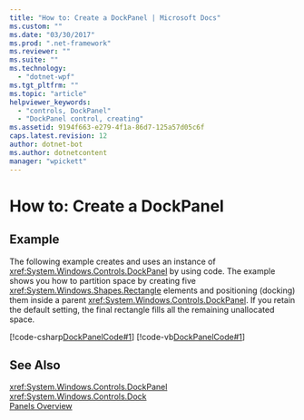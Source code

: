 ```yaml
---
title: "How to: Create a DockPanel | Microsoft Docs"
ms.custom: ""
ms.date: "03/30/2017"
ms.prod: ".net-framework"
ms.reviewer: ""
ms.suite: ""
ms.technology: 
  - "dotnet-wpf"
ms.tgt_pltfrm: ""
ms.topic: "article"
helpviewer_keywords: 
  - "controls, DockPanel"
  - "DockPanel control, creating"
ms.assetid: 9194f663-e279-4f1a-86d7-125a57d05c6f
caps.latest.revision: 12
author: dotnet-bot
ms.author: dotnetcontent
manager: "wpickett"
---
```

# How to: Create a DockPanel
## Example  
 The following example creates and uses an instance of <xref:System.Windows.Controls.DockPanel> by using code. The example shows you how to partition space by creating five <xref:System.Windows.Shapes.Rectangle> elements and positioning (docking) them inside a parent <xref:System.Windows.Controls.DockPanel>. If you retain the default setting, the final rectangle fills all the remaining unallocated space.  
  
 [!code-csharp[DockPanelCode#1](../../../../samples/snippets/csharp/VS_Snippets_Wpf/DockPanelCode/CSharp/DockPanel_Code.cs#1)]
 [!code-vb[DockPanelCode#1](../../../../samples/snippets/visualbasic/VS_Snippets_Wpf/DockPanelCode/VisualBasic/dockpanel_vb.vb#1)]  
  
## See Also  
 <xref:System.Windows.Controls.DockPanel>   
 <xref:System.Windows.Controls.Dock>   
 [Panels Overview](../../../../docs/framework/wpf/controls/panels-overview.md)